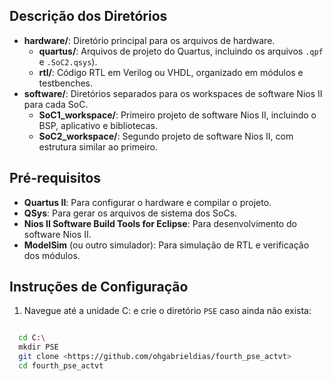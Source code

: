 
## Descrição dos Diretórios

- **hardware/**: Diretório principal para os arquivos de hardware.
  - **quartus/**: Arquivos de projeto do Quartus, incluindo os arquivos `.qpf` e `.SoC2.qsys`).
  - **rtl/**: Código RTL em Verilog ou VHDL, organizado em módulos e testbenches.
- **software/**: Diretórios separados para os workspaces de software Nios II para cada SoC.
  - **SoC1_workspace/**: Primeiro projeto de software Nios II, incluindo o BSP, aplicativo e bibliotecas.
  - **SoC2_workspace/**: Segundo projeto de software Nios II, com estrutura similar ao primeiro.

## Pré-requisitos

- **Quartus II**: Para configurar o hardware e compilar o projeto.
- **QSys**: Para gerar os arquivos de sistema dos SoCs.
- **Nios II Software Build Tools for Eclipse**: Para desenvolvimento do software Nios II.
- **ModelSim** (ou outro simulador): Para simulação de RTL e verificação dos módulos.

## Instruções de Configuração

1. Navegue até a unidade C: e crie o diretório `PSE` caso ainda não exista:

  ```bash

    cd C:\
    mkdir PSE
    git clone <https://github.com/ohgabrieldias/fourth_pse_actvt>
    cd fourth_pse_actvt
  ```
